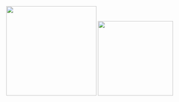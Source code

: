 

<img src="https://i.postimg.cc/hPH66RhB/6bc8b05d08266500f24b9947a3455b9a.jpg" height="240px">



<img src="https://i.postimg.cc/dQxvnXY2/IMG-7917.jpg" height="200px">





